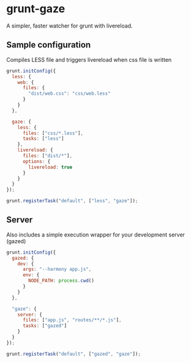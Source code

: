# grunt-gaze

A simpler, faster watcher for grunt with livereload.

## Sample configuration
Compiles LESS file and triggers livereload when css file is written

```javascript
grunt.initConfig({
  less: {
    web: {
      files: {
        "dist/web.css": "css/web.less"
      }
    }
  },

  gaze: {
    less: {
      files: ["css/*.less"],
      tasks: ["less"]
    },
    livereload: {
      files: ["dist/*"],
      options: {
        livereload: true
      }
    }
  }
});

grunt.registerTask("default", ["less", "gaze"]);
```
## Server
Also includes a simple execution wrapper for your development server (gazed)

```javascript
grunt.initConfig({
  gazed: {
    dev: {
      args: "--harmony app.js",
      env: {
        NODE_PATH: process.cwd()
      }
    }
  },

  "gaze": {
    server: {
      files: ["app.js", "routes/**/*.js"],
      tasks: ["gazed"]
    }
  }
});

grunt.registerTask("default", ["gazed", "gaze"]);
```
